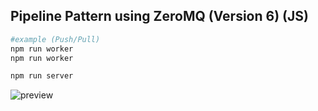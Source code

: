 ## Pipeline Pattern using ZeroMQ (Version 6) (JS)

```bash
#example (Push/Pull)
npm run worker
npm run worker

npm run server
```

<image src="preview.gif" alt="preview">
